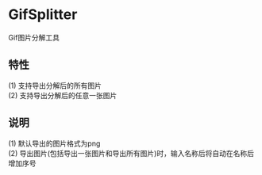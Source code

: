 # GifSplitter
Gif图片分解工具  
## 特性
(1) 支持导出分解后的所有图片  
(2) 支持导出分解后的任意一张图片  
## 说明
(1) 默认导出的图片格式为png  
(2) 导出图片(包括导出一张图片和导出所有图片)时，输入名称后将自动在名称后增加序号  
